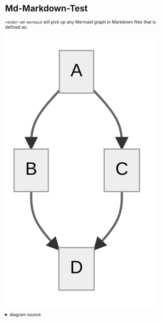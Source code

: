 # Md-Markdown-Test

`render-md-mermaid` will pick up any Mermaid graph in Markdown files that is defined as:

![rendered image description](relative/path/to/test3_rendered_image.png)
<details>
  <summary>diagram source</summary>
  This details block is collapsed by default when viewed in GitHub.
  This hides the mermaid graph definition, while the rendered image
  linked above is shown.
  The details tag has to follow the image tag. (newlines allowed)

  ```mermaid
graph TD;
    F-->B;
    G-->C;
    P-->D;
    S-->D;
    T-->R;
```    

</details>
